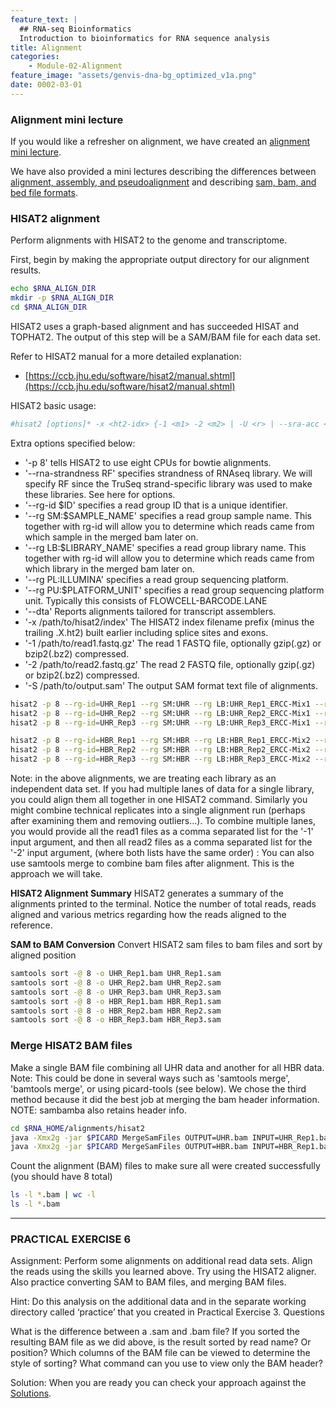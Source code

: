 ```yaml
---
feature_text: |
  ## RNA-seq Bioinformatics
  Introduction to bioinformatics for RNA sequence analysis
title: Alignment
categories:
    - Module-02-Alignment
feature_image: "assets/genvis-dna-bg_optimized_v1a.png"
date: 0002-03-01
---
```


### Alignment mini lecture
If you would like a refresher on alignment, we have created an [alignment mini lecture](https://github.com/griffithlab/rnabio.org/blob/master/assets/lectures/cshl/2020/mini/RNASeq_MiniLecture_02_01_Alignment.pdf).

We have also provided a mini lectures describing the differences between [alignment, assembly, and pseudoalignment](https://github.com/griffithlab/rnabio.org/blob/master/assets/lectures/cshl/2020/mini/RNASeq_MiniLecture_02_02_Alignment_vs_Assembly_vs_Kmer.pdf) and describing [sam, bam, and bed file formats](https://github.com/griffithlab/rnabio.org/blob/master/assets/lectures/cshl/2020/mini/RNASeq_MiniLecture_02_03_SAM_BAM_BED.pdf).

### HISAT2 alignment
Perform alignments with HISAT2 to the genome and transcriptome.

First, begin by making the appropriate output directory for our alignment results.

```bash
echo $RNA_ALIGN_DIR
mkdir -p $RNA_ALIGN_DIR
cd $RNA_ALIGN_DIR
```

HISAT2 uses a graph-based alignment and has succeeded HISAT and TOPHAT2. The output of this step will be a SAM/BAM file for each data set.

Refer to HISAT2 manual for a more detailed explanation:

* [https://ccb.jhu.edu/software/hisat2/manual.shtml](https://ccb.jhu.edu/software/hisat2/manual.shtml)

HISAT2 basic usage:

```bash
#hisat2 [options]* -x <ht2-idx> {-1 <m1> -2 <m2> | -U <r> | --sra-acc <SRA accession number>} [-S <sam>]
```

Extra options specified below:

* '-p 8' tells HISAT2 to use eight CPUs for bowtie alignments.
* '--rna-strandness RF' specifies strandness of RNAseq library. We will specify RF since the TruSeq strand-specific library was used to make these libraries. See here for options.
* '--rg-id $ID' specifies a read group ID that is a unique identifier.
* '--rg SM:$SAMPLE_NAME' specifies a read group sample name. This together with rg-id will allow you to determine which reads came from which sample in the merged bam later on.
* '--rg LB:$LIBRARY_NAME' specifies a read group library name. This together with rg-id will allow you to determine which reads came from which library in the merged bam later on.
* '--rg PL:ILLUMINA' specifies a read group sequencing platform.
* '--rg PU:$PLATFORM_UNIT' specifies a read group sequencing platform unit. Typically this consists of FLOWCELL-BARCODE.LANE
* '--dta' Reports alignments tailored for transcript assemblers.
* '-x /path/to/hisat2/index' The HISAT2 index filename prefix (minus the trailing .X.ht2) built earlier including splice sites and exons.
* '-1 /path/to/read1.fastq.gz' The read 1 FASTQ file, optionally gzip(.gz) or bzip2(.bz2) compressed.
* '-2 /path/to/read2.fastq.gz' The read 2 FASTQ file, optionally gzip(.gz) or bzip2(.bz2) compressed.
* '-S /path/to/output.sam' The output SAM format text file of alignments.

```bash
hisat2 -p 8 --rg-id=UHR_Rep1 --rg SM:UHR --rg LB:UHR_Rep1_ERCC-Mix1 --rg PL:ILLUMINA --rg PU:CXX1234-ACTGAC.1 -x $RNA_REF_INDEX --dta --rna-strandness RF -1 $RNA_DATA_DIR/UHR_Rep1_ERCC-Mix1_Build37-ErccTranscripts-chr22.read1.fastq.gz -2 $RNA_DATA_DIR/UHR_Rep1_ERCC-Mix1_Build37-ErccTranscripts-chr22.read2.fastq.gz -S ./UHR_Rep1.sam
hisat2 -p 8 --rg-id=UHR_Rep2 --rg SM:UHR --rg LB:UHR_Rep2_ERCC-Mix1 --rg PL:ILLUMINA --rg PU:CXX1234-TGACAC.1 -x $RNA_REF_INDEX --dta --rna-strandness RF -1 $RNA_DATA_DIR/UHR_Rep2_ERCC-Mix1_Build37-ErccTranscripts-chr22.read1.fastq.gz -2 $RNA_DATA_DIR/UHR_Rep2_ERCC-Mix1_Build37-ErccTranscripts-chr22.read2.fastq.gz -S ./UHR_Rep2.sam
hisat2 -p 8 --rg-id=UHR_Rep3 --rg SM:UHR --rg LB:UHR_Rep3_ERCC-Mix1 --rg PL:ILLUMINA --rg PU:CXX1234-CTGACA.1 -x $RNA_REF_INDEX --dta --rna-strandness RF -1 $RNA_DATA_DIR/UHR_Rep3_ERCC-Mix1_Build37-ErccTranscripts-chr22.read1.fastq.gz -2 $RNA_DATA_DIR/UHR_Rep3_ERCC-Mix1_Build37-ErccTranscripts-chr22.read2.fastq.gz -S ./UHR_Rep3.sam

hisat2 -p 8 --rg-id=HBR_Rep1 --rg SM:HBR --rg LB:HBR_Rep1_ERCC-Mix2 --rg PL:ILLUMINA --rg PU:CXX1234-TGACAC.1 -x $RNA_REF_INDEX --dta --rna-strandness RF -1 $RNA_DATA_DIR/HBR_Rep1_ERCC-Mix2_Build37-ErccTranscripts-chr22.read1.fastq.gz -2 $RNA_DATA_DIR/HBR_Rep1_ERCC-Mix2_Build37-ErccTranscripts-chr22.read2.fastq.gz -S ./HBR_Rep1.sam
hisat2 -p 8 --rg-id=HBR_Rep2 --rg SM:HBR --rg LB:HBR_Rep2_ERCC-Mix2 --rg PL:ILLUMINA --rg PU:CXX1234-GACACT.1 -x $RNA_REF_INDEX --dta --rna-strandness RF -1 $RNA_DATA_DIR/HBR_Rep2_ERCC-Mix2_Build37-ErccTranscripts-chr22.read1.fastq.gz -2 $RNA_DATA_DIR/HBR_Rep2_ERCC-Mix2_Build37-ErccTranscripts-chr22.read2.fastq.gz -S ./HBR_Rep2.sam
hisat2 -p 8 --rg-id=HBR_Rep3 --rg SM:HBR --rg LB:HBR_Rep3_ERCC-Mix2 --rg PL:ILLUMINA --rg PU:CXX1234-ACACTG.1 -x $RNA_REF_INDEX --dta --rna-strandness RF -1 $RNA_DATA_DIR/HBR_Rep3_ERCC-Mix2_Build37-ErccTranscripts-chr22.read1.fastq.gz -2 $RNA_DATA_DIR/HBR_Rep3_ERCC-Mix2_Build37-ErccTranscripts-chr22.read2.fastq.gz -S ./HBR_Rep3.sam
```

Note: in the above alignments, we are treating each library as an independent data set. If you had multiple lanes of data for a single library, you could align them all together in one HISAT2 command. Similarly you might combine technical replicates into a single alignment run (perhaps after examining them and removing outliers...). To combine multiple lanes, you would provide all the read1 files as a comma separated list for the '-1' input argument, and then all read2 files as a comma separated list for the '-2' input argument, (where both lists have the same order) : You can also use samtools merge to combine bam files after alignment. This is the approach we will take.

**HISAT2 Alignment Summary**
HISAT2 generates a summary of the alignments printed to the terminal. Notice the number of total reads, reads aligned and various metrics regarding how the reads aligned to the reference.

**SAM to BAM Conversion**
Convert HISAT2 sam files to bam files and sort by aligned position
```bash
samtools sort -@ 8 -o UHR_Rep1.bam UHR_Rep1.sam
samtools sort -@ 8 -o UHR_Rep2.bam UHR_Rep2.sam
samtools sort -@ 8 -o UHR_Rep3.bam UHR_Rep3.sam
samtools sort -@ 8 -o HBR_Rep1.bam HBR_Rep1.sam
samtools sort -@ 8 -o HBR_Rep2.bam HBR_Rep2.sam
samtools sort -@ 8 -o HBR_Rep3.bam HBR_Rep3.sam
```
### Merge HISAT2 BAM files
Make a single BAM file combining all UHR data and another for all HBR data. Note: This could be done in several ways such as 'samtools merge', 'bamtools merge', or using picard-tools (see below). We chose the third method because it did the best job at merging the bam header information. NOTE: sambamba also retains header info.

```bash
cd $RNA_HOME/alignments/hisat2
java -Xmx2g -jar $PICARD MergeSamFiles OUTPUT=UHR.bam INPUT=UHR_Rep1.bam INPUT=UHR_Rep2.bam INPUT=UHR_Rep3.bam
java -Xmx2g -jar $PICARD MergeSamFiles OUTPUT=HBR.bam INPUT=HBR_Rep1.bam INPUT=HBR_Rep2.bam INPUT=HBR_Rep3.bam
```

Count the alignment (BAM) files to make sure all were created successfully (you should have 8 total)

```bash
ls -l *.bam | wc -l
ls -l *.bam
```
***

### PRACTICAL EXERCISE 6
Assignment: Perform some alignments on additional read data sets. Align the reads using the skills you learned above. Try using the HISAT2 aligner. Also practice converting SAM to BAM files, and merging BAM files.

Hint: Do this analysis on the additional data and in the separate working directory called ‘practice’ that you created in Practical Exercise 3.
Questions

What is the difference between a .sam and .bam file?
If you sorted the resulting BAM file as we did above, is the result sorted by read name? Or position?
Which columns of the BAM file can be viewed to determine the style of sorting?
What command can you use to view only the BAM header?

Solution: When you are ready you can check your approach against the [Solutions](/module-09-appendix/0009/05/01/Practical_Exercise_Solutions/#practical-exercise-6---alignment).
